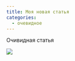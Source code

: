 ```yaml
---
title: Моя новая статья
categories: 
  - очевидное
---
```


Очивидная статья



![](/Моя-новая-статья/я_с_сигареткой-1741958689960-1.jpg)
